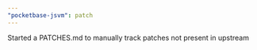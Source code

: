 ```yaml
---
"pocketbase-jsvm": patch
---
```


Started a PATCHES.md to manually track patches not present in upstream
